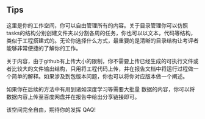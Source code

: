 ## Tips

这里是你的工作空间，你可以自由管理所有的内容。关于目录管理你可以仿照tasks的结构分别创建文件夹以分割各周的任务，你也可以以文本，代码等结构，类似于工程搭建式的。无论你选择什么方式，最重要的是清晰的目录结构让考评者能够非常便捷的了解你的工作。 

关于内容，由于github有上传大小的限制，你不需要上传已经生成的可执行文件或者比较大的文件输出结构，只用将工程代码上传，并在报告文档中将运行过程做一个简单的解释。如果涉及到包版本问题，你也可以将你对应版本做一个阐述。 

如果你在后续的方法中有用到诸如深度学习等需要大批量 数据的内容，你可以将数据内容上传至百度网盘并在报告中给出分享链接即可。

该空间完全自由，期待你的发挥 QAQ!
